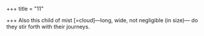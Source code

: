 +++
title = "11"

+++
Also this child of mist [=cloud]—long, wide, not negligible (in size)— do they stir forth with their journeys.  